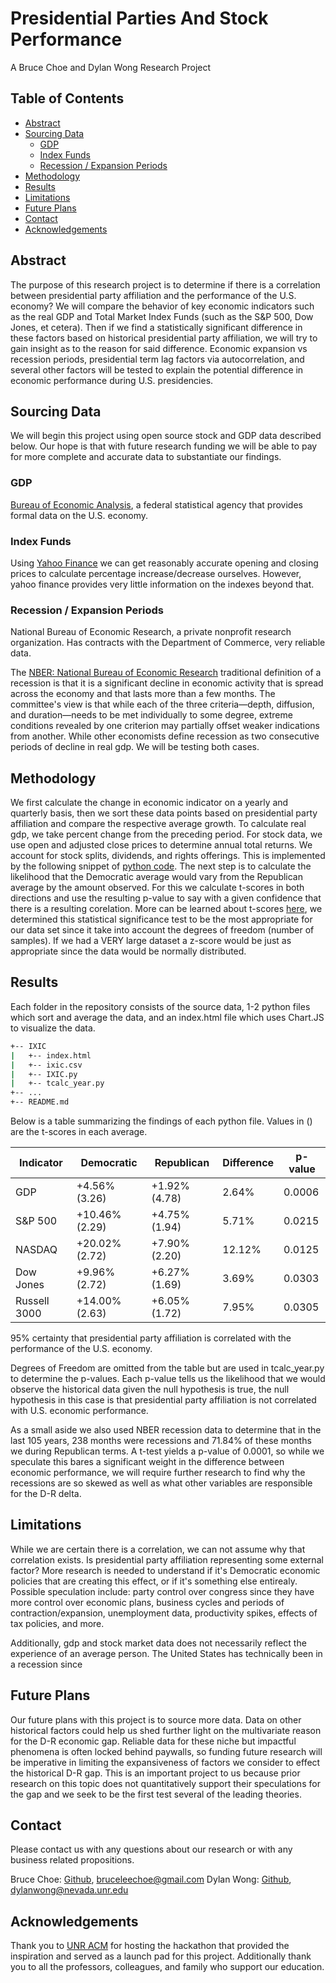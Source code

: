 # Presidential Parties And Stock Performance

A Bruce Choe and Dylan Wong Research Project

## Table of Contents

* [Abstract](#abstract)
* [Sourcing Data](#sourcing-data)
  * [GDP](#gdp)
  * [Index Funds](#index-funds)
  * [Recession / Expansion Periods](#recession-/-expansion-periods)
* [Methodology](#methodology)
* [Results](#results)
* [Limitations](#limitations)
* [Future Plans](#future-plans)
* [Contact](#contact)
* [Acknowledgements](#acknowledgements)

<!-- ABOUT THE PROJECT -->
## Abstract
The purpose of this research project is to determine if there is a correlation between presidential party affiliation and the performance of the U.S. economy? We will compare the behavior of key economic indicators such as the real GDP and Total Market Index Funds (such as the S&P 500, Dow Jones, et cetera). Then if we find a statistically significant difference in these factors based on historical presidential party affiliation, we will try to gain insight as to the reason for said difference. Economic expansion vs recession periods, presidential term lag factors via autocorrelation, and several other factors will be tested to explain the potential difference in economic performance during U.S. presidencies.

<!-- SOURCING DATA -->
## Sourcing Data

We will begin this project using open source stock and GDP data described below. Our hope is that with future research funding we will be able to pay for more complete and accurate data to substantiate our findings.

### GDP

[Bureau of Economic Analysis](https://apps.bea.gov/iTable/index_nipa.cfm), a federal statistical agency that provides formal data on the U.S. economy.

### Index Funds

Using [Yahoo Finance](https://finance.yahoo.com) we can get reasonably accurate opening and closing prices to calculate percentage increase/decrease ourselves. However, yahoo finance provides very little information on the indexes beyond that.

### Recession / Expansion Periods
National Bureau of Economic Research, a private nonprofit research organization. Has contracts with the Department of Commerce, very reliable data. 

The [NBER: National Bureau of Economic Research](https://www.nber.org/research/data/us-business-cycle-expansions-and-contractions) traditional definition of a recession is that it is a significant decline in economic activity that is spread across the economy and that lasts more than a few months. The committee's view is that while each of the three criteria—depth, diffusion, and duration—needs to be met individually to some degree, extreme conditions revealed by one criterion may partially offset weaker indications from another. While other economists define recession as two consecutive periods of decline in real gdp. We will be testing both cases.

<!-- METHODOLOGY -->
## Methodology

We first calculate the change in economic indicator on a yearly and quarterly basis, then we sort these data points based on presidential party affiliation and compare the respective average growth. To calculate real gdp, we take percent change from the preceding period. For stock data, we use open and adjusted close prices to determine annual total returns. We account for stock splits, dividends, and rights offerings. This is implemented by the following snippet of [python code](https://github.com/Wong-Innovations/PresidentialPartiesAndStockPerformance/blob/aff5aa3d0661e8f8dfda7234b4a89d7ffe239407/IXIC/IXIC.py#L119-L130). The next step is to calculate the likelihood that the Democratic average would vary from the Republican average by the amount observed. For this we calculate t-scores in both directions and use the resulting p-value to say with a given confidence that there is a resulting corelation. More can be learned about t-scores [here](https://www.statisticshowto.com/probability-and-statistics/t-distribution/t-score-formula/), we determined this statistical significance test to be the most appropriate for our data set since it take into account the degrees of freedom (number of samples). If we had a VERY large dataset a z-score would be just as appropriate since the data would be normally distributed.

<!-- RESULTS -->
## Results

Each folder in the repository consists of the source data, 1-2 python files which sort and average the data, and an index.html file which uses Chart.JS to visualize the data.

```bash
+-- IXIC
|   +-- index.html
|   +-- ixic.csv
|   +-- IXIC.py
|   +-- tcalc_year.py
+-- ...
+-- README.md
```

Below is a table summarizing the findings of each python file. Values in () are the t-scores in each average.

| Indicator    | Democratic     | Republican    | Difference | p-value |
|--------------|----------------|---------------|------------|---------|
| GDP          | +4.56% (3.26)  | +1.92% (4.78) | 2.64%      | 0.0006  |
| S&P 500      | +10.46% (2.29) | +4.75% (1.94) | 5.71%      | 0.0215  |
| NASDAQ       | +20.02% (2.72) | +7.90% (2.20) | 12.12%     | 0.0125  |
| Dow Jones    | +9.96% (2.72)  | +6.27% (1.69) | 3.69%      | 0.0303  |
| Russell 3000 | +14.00% (2.63) | +6.05% (1.72) | 7.95%      | 0.0305  |

95% certainty that presidential party affiliation is correlated with the performance of the U.S. economy.

Degrees of Freedom are omitted from the table but are used in tcalc_year.py to determine the p-values. Each p-value tells us the likelihood that we would observe the historical data given the null hypothesis is true, the null hypothesis in this case is that presidential party affiliation is not correlated with U.S. economic performance.

As a small aside we also used NBER recession data to determine that in the last 105 years, 238 months were recessions and 71.84% of these months we during Republican terms. A t-test yields a p-value of 0.0001, so while we speculate this bares a significant weight in the difference between economic performance, we will require further research to find why the recessions are so skewed as well as what other variables are responsible for the D-R delta.

<!-- LIMITATIONS -->
## Limitations

While we are certain there is a correlation, we can not assume why that correlation exists. Is presidential party affiliation representing some external factor?
More research is needed to understand if it's Democratic economic policies that are creating this effect, or if it's something else entirealy. 
Possible speculation include: party control over congress since they have more control over economic plans, business cycles and periods of contraction/expansion, unemployment data, productivity spikes, effects of tax policies, and more. 

Additionally, gdp and stock market data does not necessarily reflect the experience of an average person. The United States has technically been in a recession since 

<!-- FUTURE PLANS -->
## Future Plans

Our future plans with this project is to source more data. Data on other historical factors could help us shed further light on the multivariate reason for the D-R economic gap. Reliable data for these niche but impactful phenomena is often locked behind paywalls, so funding future research will be imperative in limiting the expansiveness of factors we consider to effect the historical D-R gap. This is an important project to us because prior research on this topic does not quantitatively support their speculations for the gap and we seek to be the first test several of the leading theories.

<!-- CONTACT -->
## Contact

Please contact us with any questions about our research or with any business related propositions.

Bruce Choe: [Github](https://github.com/BruceChoe), [bruceleechoe@gmail.com](bruceleechoe@gmail.com)
Dylan Wong: [Github](https://github.com/Wong-Innovations), [dylanwong@nevada.unr.edu](dylanwong@nevada.unr.edu)

<!-- ACKNOWLEDGEMENTS -->
## Acknowledgements

Thank you to [UNR ACM](https://acm.cse.unr.edu/) for hosting the hackathon that provided the inspiration and served as a launch pad for this project.
Additionally thank you to all the professors, colleagues, and family who support our education.